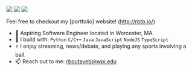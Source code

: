 [<img src="https://img.shields.io/badge/github-%2312100E.svg?&style=for-the-badge&logo=github&logoColor=white&color=black" />](https://github.com/RedaB2)
[<img src="https://img.shields.io/badge/linkedin-%230077B5.svg?&style=for-the-badge&logo=linkedin&logoColor=white" />](https://www.linkedin.com/in/redabtb/)
[<img src="https://img.shields.io/badge/twitch-%239146FF.svg?&style=for-the-badge&logo=twitch&logoColor=white" />](https://www.twitch.tv/wayzonlivee)


Feel free to checkout my [portfolio] website! (http://rbtb.io/)
- 🏢 Aspiring Software Engineer located in Worcester, MA.
- 🧰 I build with: `Python` `C/C++` `Java` `JavaScript` `NodeJS` `TypeScript`
- ⚡ I enjoy streaming, news/debate, and playing any sports involving a ball.
- 📫 Reach out to me: rboutayeb@wpi.edu
